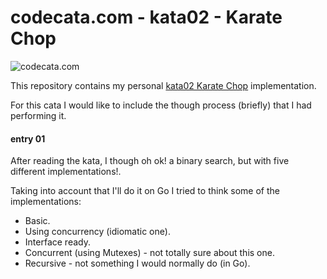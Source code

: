 # codecata.com - kata02 - Karate Chop

![codecata.com](https://imgur.com/download/CJozxMr)

This repository contains my personal [kata02 Karate Chop](http://codekata.com/kata/kata02-karate-chop/) implementation.

For this cata I would like to include the though process (briefly) that I had performing it.

#### entry 01

After reading the kata, I though oh ok! a binary search, but with five different implementations!.

Taking into account that I'll do it on Go I tried to think some of the implementations:

- Basic.
- Using concurrency (idiomatic one).
- Interface ready.
- Concurrent (using Mutexes) - not totally sure about this one. 
- Recursive - not something I would normally do (in Go).
